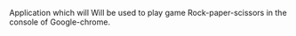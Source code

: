 Application which will Will be used to play game Rock-paper-scissors in the console of Google-chrome.
